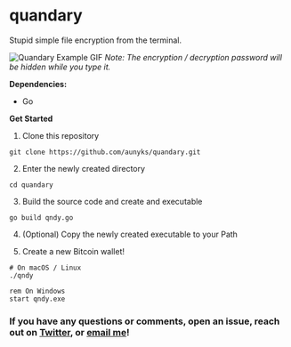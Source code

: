 # quandary
Stupid simple file encryption from the terminal.  

![Quandary Example GIF](https://raw.githubusercontent.com/aunyks/quandary/master/quandary-example.gif)
*Note: The encryption / decryption password will be hidden while you type it.* 

**Dependencies:**  
- Go  

**Get Started**  
1. Clone this repository
```
git clone https://github.com/aunyks/quandary.git
```
2. Enter the newly created directory
```
cd quandary
```
3. Build the source code and create and executable
```
go build qndy.go
```
4. (Optional) Copy the newly created executable to your Path  

5. Create a new Bitcoin wallet!
```
# On macOS / Linux
./qndy
```
```
rem On Windows
start qndy.exe
```

### If you have any questions or comments, open an issue, reach out on [Twitter](https://twitter.com/aunyks), or [email me](mailto:g.nash.dev@gmail.com)!
